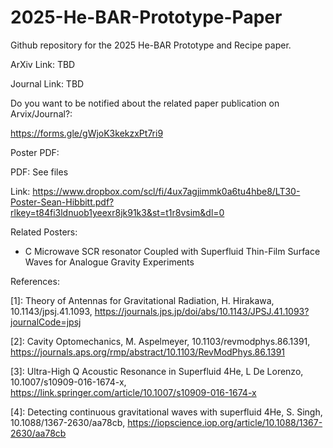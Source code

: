 # 2025-He-BAR-Prototype-Paper
Github repository for the 2025 He-BAR Prototype and Recipe paper.


ArXiv Link: TBD

Journal Link: TBD

Do you want to be notified about the related paper publication on Arvix/Journal?:

https://forms.gle/gWjoK3kekzxPt7ri9


Poster PDF:

  PDF:   See files
  
  Link:  https://www.dropbox.com/scl/fi/4ux7agjimmk0a6tu4hbe8/LT30-Poster-Sean-Hibbitt.pdf?rlkey=t84fi3ldnuob1yeexr8jk91k3&st=t1r8vsim&dl=0



Related Posters:

- C Microwave SCR resonator Coupled with Superfluid Thin-Film Surface Waves for Analogue Gravity Experiments


References:

[1]: Theory of Antennas for Gravitational Radiation, H. Hirakawa, 10.1143/jpsj.41.1093, https://journals.jps.jp/doi/abs/10.1143/JPSJ.41.1093?journalCode=jpsj

[2]: Cavity Optomechanics, M. Aspelmeyer, 10.1103/revmodphys.86.1391, https://journals.aps.org/rmp/abstract/10.1103/RevModPhys.86.1391

[3]: Ultra-High Q Acoustic Resonance in Superfluid 4He, L De Lorenzo, 10.1007/s10909-016-1674-x, https://link.springer.com/article/10.1007/s10909-016-1674-x

[4]: Detecting continuous gravitational waves with superfluid 4He, S. Singh, 10.1088/1367-2630/aa78cb, https://iopscience.iop.org/article/10.1088/1367-2630/aa78cb


